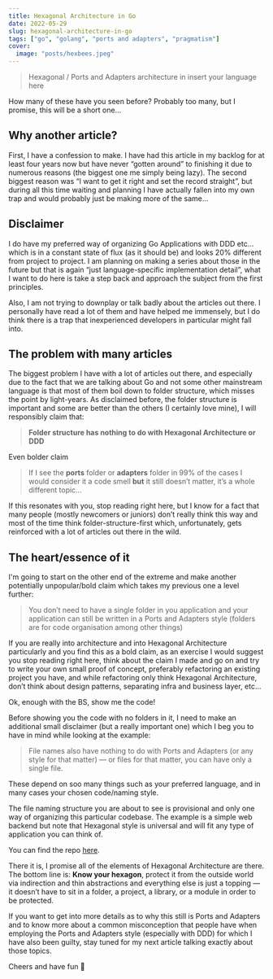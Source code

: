 ```yaml
---
title: Hexagonal Architecture in Go
date: 2022-05-29
slug: hexagonal-architecture-in-go
tags: ["go", "golang", "ports and adapters", "pragmatism"]
cover:
  image: "posts/hexbees.jpeg"
---
```


> Hexagonal / Ports and Adapters architecture in insert your language here

How many of these have you seen before? Probably too many, but I promise, this will be a short one…

## Why another article?

First, I have a confession to make. I have had this article in my backlog for at least four years now but have never “gotten around” to finishing it due to numerous reasons (the biggest one me simply being lazy). The second biggest reason was “I want to get it right and set the record straight”, but during all this time waiting and planning I have actually fallen into my own trap and would probably just be making more of the same…

## Disclaimer

I do have my preferred way of organizing Go Applications with DDD etc… which is in a constant state of flux (as it should be) and looks 20% different from project to project. I am planning on making a series about those in the future but that is again “just language-specific implementation detail”, what I want to do here is take a step back and approach the subject from the first principles.

Also, I am not trying to downplay or talk badly about the articles out there. I personally have read a lot of them and have helped me immensely, but I do think there is a trap that inexperienced developers in particular might fall into.

## The problem with many articles

The biggest problem I have with a lot of articles out there, and especially due to the fact that we are talking about Go and not some other mainstream language is that most of them boil down to folder structure, which misses the point by light-years. As disclaimed before, the folder structure is important and some are better than the others (I certainly love mine), I will responsibly claim that:

> **Folder structure has nothing to do with Hexagonal Architecture or DDD**

Even bolder claim

> If I see the **ports** folder or **adapters** folder in 99% of the cases I would consider it a code smell **but** it still doesn’t matter, it’s a whole different topic…

If this resonates with you, stop reading right here, but I know for a fact that many people (mostly newcomers or juniors) don’t really think this way and most of the time think folder-structure-first which, unfortunately, gets reinforced with a lot of articles out there in the wild.

## The heart/essence of it

I'm going to start on the other end of the extreme and make another potentially unpopular/bold claim which takes my previous one a level further:

> You don’t need to have a single folder in you application and your application can still be written in a Ports and Adapters style (folders are for code organisation among other things)

If you are really into architecture and into Hexagonal Architecture particularly and you find this as a bold claim, as an exercise I would suggest you stop reading right here, think about the claim I made and go on and try to write your own small proof of concept, preferably refactoring an existing project you have, and while refactoring only think Hexagonal Architecture, don’t think about design patterns, separating infra and business layer, etc…

Ok, enough with the BS, show me the code!

Before showing you the code with no folders in it, I need to make an additional small disclaimer (but a really important one) which I beg you to have in mind while looking at the example:

> File names also have nothing to do with Ports and Adapters (or any style for that matter) — or files for that matter, you can have only a single file.

These depend on soo many things such as your preferred language, and in many cases your chosen code/naming style.

The file naming structure you are about to see is provisional and only one way of organizing this particular codebase. The example is a simple web backend but note that Hexagonal style is universal and will fit any type of application you can think of.

You can find the repo [here](https://github.com/aneshas/whishlist).

There it is, I promise all of the elements of Hexagonal Architecture are there.
The bottom line is: **Know your hexagon**, protect it from the outside world via indirection and thin abstractions and everything else is just a topping — it doesn’t have to sit in a folder, a project, a library, or a module in order to be protected.

If you want to get into more details as to why this still is Ports and Adapters and to know more about a common misconception that people have when employing the Ports and Adapters style (especially with DDD) for which I have also been guilty, stay tuned for my next article talking exactly about those topics.

Cheers and have fun 🥰
